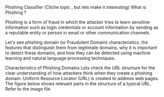 Phishing Classifier (Cliche topic , but lets make it interesting) 
What is Phishing ? 

Phishing is a form of fraud in which the attacker tries to learn sensitive information such as login credentials or account information by sending as a reputable entity or person in email or other communication channels.

Let's see phishing domain (or Fraudulent Domain) characteristics, the features that distinguish them from legitimate domains, why it is important to detect these domains, and how they can be detected using machine learning and natural language processing techniques.

Characteristics of Phishing Domains
Lets check the URL structure for the clear understanding of how attackers think when they create a phishing domain.
Uniform Resource Locator (URL) is created to address web pages. The figure below shows relevant parts in the structure of a typical URL.
Refer to the image file 


